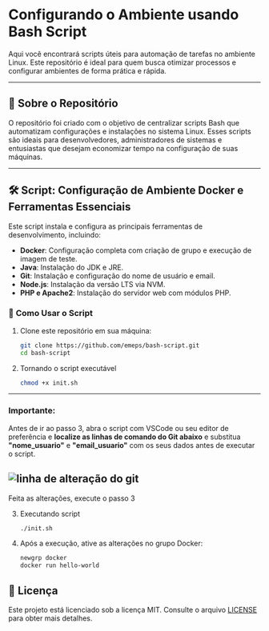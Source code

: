 # Configurando o Ambiente usando Bash Script  

Aqui você encontrará scripts úteis para automação de tarefas no ambiente Linux. Este repositório é ideal para quem busca otimizar processos e configurar ambientes de forma prática e rápida.  

---

## 📜 Sobre o Repositório  

O repositório foi criado com o objetivo de centralizar scripts Bash que automatizam configurações e instalações no sistema Linux. Esses scripts são ideais para desenvolvedores, administradores de sistemas e entusiastas que desejam economizar tempo na configuração de suas máquinas.  

---

## 🛠️ **Script: Configuração de Ambiente Docker e Ferramentas Essenciais**  

Este script instala e configura as principais ferramentas de desenvolvimento, incluindo:  
- **Docker**: Configuração completa com criação de grupo e execução de imagem de teste.  
- **Java**: Instalação do JDK e JRE.  
- **Git**: Instalação e configuração do nome de usuário e email.  
- **Node.js**: Instalação da versão LTS via NVM.  
- **PHP e Apache2**: Instalação do servidor web com módulos PHP.  

### 🚀 **Como Usar o Script**  

1. Clone este repositório em sua máquina:  
   ```bash
   git clone https://github.com/emeps/bash-script.git
   cd bash-script
2. Tornando o script executável
    ```bash
    chmod +x init.sh
---
### Importante:
Antes de ir ao passo 3, abra o script com VSCode ou seu editor de preferência e **localize as linhas de comando do Git abaixo** e substitua **"nome_usuario"** e **"email_usuario"** com os seus dados antes de executar o script.

![linha de alteração do git](image.png)
---

Feita as alterações, execute o passo 3

3. Executando script
    ```bash
    ./init.sh
4. Após a execução, ative as alterações no grupo Docker:  
   ```bash
   newgrp docker
   docker run hello-world
   ```  
## 📄 Licença  

Este projeto está licenciado sob a licença MIT. Consulte o arquivo [LICENSE](LICENSE) para obter mais detalhes.  